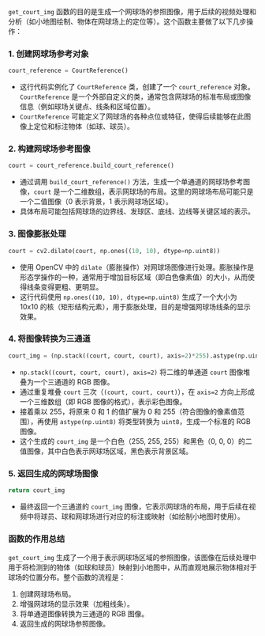 `get_court_img` 函数的目的是生成一个网球场的参照图像，用于后续的视频处理和分析（如小地图绘制、物体在网球场上的定位等）。这个函数主要做了以下几步操作：

### 1. **创建网球场参考对象**
```python
court_reference = CourtReference()
```
- 这行代码实例化了 `CourtReference` 类，创建了一个 `court_reference` 对象。`CourtReference` 是一个外部自定义的类，通常包含网球场的标准布局或图像信息（例如球场关键点、线条和区域位置）。
- `CourtReference` 可能定义了网球场的各种点位或特征，使得后续能够在此图像上定位和标注物体（如球、球员）。

### 2. **构建网球场参考图像**
```python
court = court_reference.build_court_reference()
```
- 通过调用 `build_court_reference()` 方法，生成一个单通道的网球场参考图像，`court` 是一个二维数组，表示网球场的布局。这里的网球场布局可能只是一个二值图像（0 表示背景，1 表示网球场区域）。
- 具体布局可能包括网球场的边界线、发球区、底线、边线等关键区域的表示。

### 3. **图像膨胀处理**
```python
court = cv2.dilate(court, np.ones((10, 10), dtype=np.uint8))
```
- 使用 OpenCV 中的 `dilate`（膨胀操作）对网球场图像进行处理。膨胀操作是形态学操作的一种，通常用于增加目标区域（即白色像素值）的大小，从而使得线条变得更粗、更明显。
- 这行代码使用 `np.ones((10, 10), dtype=np.uint8)` 生成了一个大小为 10x10 的核（矩形结构元素），用于膨胀处理，目的是增强网球场线条的显示效果。

### 4. **将图像转换为三通道**
```python
court_img = (np.stack((court, court, court), axis=2)*255).astype(np.uint8)
```
- `np.stack((court, court, court), axis=2)` 将二维的单通道 `court` 图像堆叠为一个三通道的 RGB 图像。
- 通过重复堆叠 `court` 三次（`(court, court, court)`），在 `axis=2` 方向上形成一个三维数组（即 RGB 图像的格式），表示彩色图像。
- 接着乘以 255，将原来 0 和 1 的值扩展为 0 和 255（符合图像的像素值范围），再使用 `astype(np.uint8)` 将类型转换为 `uint8`，生成一个标准的 RGB 图像。
- 这个生成的 `court_img` 是一个白色（255, 255, 255）和黑色（0, 0, 0）的二值图像，其中白色表示网球场区域，黑色表示背景区域。

### 5. **返回生成的网球场图像**
```python
return court_img
```
- 最终返回一个三通道的 `court_img` 图像，它表示网球场的布局，用于后续在视频中将球员、球和网球场进行对应的标注或映射（如绘制小地图时使用）。

### **函数的作用总结**
`get_court_img` 生成了一个用于表示网球场区域的参照图像，该图像在后续处理中用于将检测到的物体（如球和球员）映射到小地图中，从而直观地展示物体相对于球场的位置分布。整个函数的流程是：
1. 创建网球场布局。
2. 增强网球场的显示效果（加粗线条）。
3. 将单通道图像转换为三通道的 RGB 图像。
4. 返回生成的网球场参照图像。